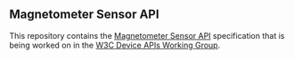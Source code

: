 ## Magnetometer Sensor API

This repository contains the
[Magnetometer Sensor API](https://w3c.github.io/magnetometer/)
specification that is being worked on in the
[W3C Device APIs Working Group](http://www.w3.org/2009/dap/).
